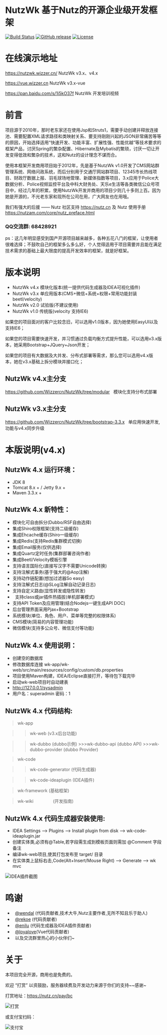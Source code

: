 NutzWk 基于Nutz的开源企业级开发框架
======

[![Build Status](https://travis-ci.org/Wizzercn/NutzWk.png?branch=bootstrap)](https://travis-ci.org/Wizzercn/NutzWk)
[![GitHub release](https://img.shields.io/github/release/Wizzercn/NutzWk.svg)](https://github.com/Wizzercn/NutzWk/releases)
[![License](https://img.shields.io/badge/license-Apache%202-4EB1BA.svg)](https://www.apache.org/licenses/LICENSE-2.0.html)

在线演示地址
======
https://nutzwk.wizzer.cn/                 NutzWk v3.x、v4.x

https://vue.wizzer.cn                     NutzWk v3.x-vue

https://pan.baidu.com/s/1i5kO37f          NutzWk 开发培训视频

# 前言

项目源于2010年，那时老东家还在使用Jsp和Struts1，需要手动创建并释放连接池、需要配置XML请求路径和类映射关系、要支持刚刚兴起的JSON非常痛苦等等的原因，开始选择适用“快速开发、功能丰富、扩展性强、性能优越”等技术要求的框架产品，讨厌Spring的繁杂配置、Hibernate及Mybatis的繁琐，讨厌一切让开发变得低效和繁杂的技术，这和Nutz的设计理念不谋而合。

使用本框架开发商用项目始于2012年，先是基于NutzWk v1.0开发了CMS网站群管理系统、网络问政系统，而后分别用于交通厅网站群项目、12345市长热线项目、财政厅数据上报、羽毛球场地管理、新媒体指数等项目，3.x应用于Police大数据分析、Police视频监控平台及中科大财务处、天乐e生活等各类微信公众号项目中，经过几年的积累，使用NutzWk开发并商用的项目少则几十多则上百。因为她是开源的，不光老东家和现所在公司在用，广大网友也在用哦。

我们有强大的后援 —— Nutz 社区支持  https://nutz.cn  及 Nutz 使用手册 https://nutzam.com/core/nutz_preface.html

### QQ交流群: 68428921

ps：这几年明显感受到国产开源项目越来越多，各种五花八门的框架，让使用者很难选择；不鼓吹自己的框架多么多么好，个人觉得适用于项目需要并且能在满足技术需求的基础上最大限度的提高开发效率的框架，就是好框架。

# 版本说明

*   NutzWk v4.x 模块化版本(统一提供代码生成器及IDEA可视化插件)
*   NutzWk v3.x 单应用版本(CMS+微信+系统+权限+常用功能封装 beetl/velocity)
*   NutzWk v2.0 试验版(不建议使用)
*   NutzWk v1.0 传统版(velocity 支持IE6)

如果您的项目面对的客户比较念旧，可以选用v1.0版本，因为她使用EasyUI以及支持IE6；

如果您的项目需要快速开发，并习惯通过负载均衡方式提升性能，可以选用v3.x版本，她采用Bootstrap+JQuery+Json开发；

如果您的项目有大数据及大并发、分布式部署等需求，那么您可以选用v4.x版本，她在v3.x基础上拆分模块并接口化；

## NutzWk v4.x主分支

https://github.com/Wizzercn/NutzWk/tree/modular   模块化支持分布式部署

## NutzWk v3.x主分支

https://github.com/Wizzercn/NutzWk/tree/bootstrap-3.3.x   单应用快速开发, 功能与v4.x同步升级

# 本版说明(v4.x)

## NutzWk 4.x 运行环境：

*   JDK 8
*   Tomcat 8.x + / Jetty 9.x +
*   Maven 3.3.x +

## NutzWk 4.x 新特性：

*   模块化可自由拆分(Dubbo/RSF自由选择)
*   集成Shiro权限框架(支持二级缓存)
*   集成Ehcache缓存(Shiro一级缓存)
*   集成Redis(支持Redis集群模式切换)
*   集成Email服务(仅供选择)
*   集成Quartz定时任务(集群部署咨询作者)
*   集成Beetl/Velocity模板引擎
*   支持语言国际化(直接写汉字不需要Unicode转换)
*   支持注解式事务(基于强大的@Aop注解)
*   支持动作链配置(想加过滤器So easy)
*   支持注解式日志(@SLog注解自动记录日志)
*   支持自定义路由(显性转发或隐性转发)
*   支持class或jar插件热插拔(单机部署模式)
*   支持API Token及应用管理(结合Nodejs一键生成API DOC)
*   后台管理界面采用Pjax+Bootstrap
*   系统模块(单位、角色、用户、菜单等完整的权限体系)
*   CMS模块(简易的内容管理功能)
*   微信模块(支持多公众号、微信支付等功能)


## NutzWk 4.x 使用说明：

*   创建空的数据库
*   修改数据库连接 wk-app/wk-web/src/main/resources/config/custom/db.properties
*   项目使用Maven构建，IDEA/Eclipse直接打开，等待包下载完毕
*   启动wk-web项目时自动建表
*   http://127.0.0.1/sysadmin
*   用户名：superadmin 密码：1

## NutzWk 4.x 代码结构:

>wk-app

   >>wk-web               (v3.x后台功能)

   >>wk-dubbo              (dubbo示例)
      >>>wk-dubbo-api       (dubbo API)
      >>>wk-dubbo-provider  (dubbo Provider)

>wk-code

   >>wk-code-generator    (代码生成器)

   >>wk-code-ideaplugin   (IDEA插件)

>wk-framework            (基础框架)

>wk-wiki                (开发指南)


## NutzWk 4.x 代码生成器安装使用:
*   IDEA Settings --> Plugins --> Install plugin from disk --> wk-code-ideaplugin.jar
*   创建实体类,必须有@Table,若字段需生成到模板页面则需加 @Comment 字段备注
*   编译wk-web项目,使其打包发布至 target/ 目录
*   在实体类上鼠标右击,Code(Alt+Insert/Mouse Right) --> Generate --> wk mvc

![IDEA插件截图](wk-code/wk-code-ideaplugin/demo.png)

# 鸣谢
*   [@wendal](https://github.com/wendal) (代码贡献者,技术大牛,Nutz主要作者,无所不知且乐于助人)
*   [@rekoe](https://github.com/Rekoe) (代码贡献者)
*   [@enilu](https://github.com/enilu) (代码生成器及IDEA插件贡献者)
*   [@loyalove](https://github.com/loyalove)(Vue代码贡献者)
*   以及交流群里热心的小伙伴们~

# 关于

本项目完全开源，商用也是免费的。

欢迎 “打赏” 以资鼓励，服务器续费及开发动力来源于你们的支持~~感谢~

打赏地址：https://nutz.cn/pay/bc

![打赏](apay.png)

或支付宝扫码：

![支付宝](alipay.png)
